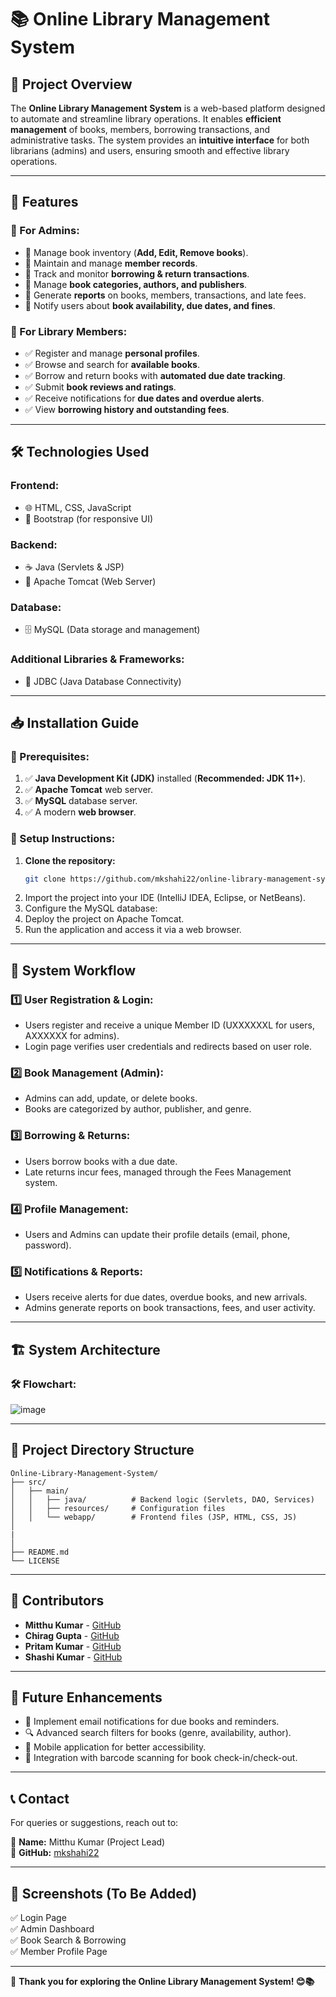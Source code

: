 # 📚 Online Library Management System

## 📖 Project Overview
The **Online Library Management System** is a web-based platform designed to automate and streamline library operations. It enables **efficient management** of books, members, borrowing transactions, and administrative tasks. The system provides an **intuitive interface** for both librarians (admins) and users, ensuring smooth and effective library operations.

---

## 🎯 Features

### 🔹 For Admins:
- 📌 Manage book inventory (**Add, Edit, Remove books**).
- 📌 Maintain and manage **member records**.
- 📌 Track and monitor **borrowing & return transactions**.
- 📌 Manage **book categories, authors, and publishers**.
- 📌 Generate **reports** on books, members, transactions, and late fees.
- 📌 Notify users about **book availability, due dates, and fines**.

### 🔹 For Library Members:
- ✅ Register and manage **personal profiles**.
- ✅ Browse and search for **available books**.
- ✅ Borrow and return books with **automated due date tracking**.
- ✅ Submit **book reviews and ratings**.
- ✅ Receive notifications for **due dates and overdue alerts**.
- ✅ View **borrowing history and outstanding fees**.

---

## 🛠 Technologies Used

### **Frontend:**
- 🌐 HTML, CSS, JavaScript
- 🎨 Bootstrap (for responsive UI)

### **Backend:**
- ☕ Java (Servlets & JSP)
- 🚀 Apache Tomcat (Web Server)

### **Database:**
- 🗄️ MySQL (Data storage and management)

### **Additional Libraries & Frameworks:**
- 🔗 JDBC (Java Database Connectivity)

---

## 📥 Installation Guide

### **🔹 Prerequisites:**
1. ✅ **Java Development Kit (JDK)** installed (**Recommended: JDK 11+**).
2. ✅ **Apache Tomcat** web server.
3. ✅ **MySQL** database server.
4. ✅ A modern **web browser**.

### **🔹 Setup Instructions:**
1. **Clone the repository:**
   ```bash
   git clone https://github.com/mkshahi22/online-library-management-system.git
   ```
2. Import the project into your IDE (IntelliJ IDEA, Eclipse, or NetBeans).
3. Configure the MySQL database:
4. Deploy the project on Apache Tomcat.
5. Run the application and access it via a web browser.

---

## 🔄 System Workflow

### 1️⃣ User Registration & Login:
- Users register and receive a unique Member ID (UXXXXXXL for users, AXXXXXX for admins).
- Login page verifies user credentials and redirects based on user role.

### 2️⃣ Book Management (Admin):
- Admins can add, update, or delete books.
- Books are categorized by author, publisher, and genre.

### 3️⃣ Borrowing & Returns:
- Users borrow books with a due date.
- Late returns incur fees, managed through the Fees Management system.

### 4️⃣ Profile Management:
- Users and Admins can update their profile details (email, phone, password).

### 5️⃣ Notifications & Reports:
- Users receive alerts for due dates, overdue books, and new arrivals.
- Admins generate reports on book transactions, fees, and user activity.

---

## 🏗️ System Architecture

### 🛠 Flowchart:
![image](https://github.com/user-attachments/assets/92f57923-a3c6-4d1e-9ffe-3d33ee508951)

---

## 📂 Project Directory Structure
```
Online-Library-Management-System/
├── src/
│   ├── main/
│   │   ├── java/          # Backend logic (Servlets, DAO, Services)
│   │   ├── resources/     # Configuration files
│   │   └── webapp/        # Frontend files (JSP, HTML, CSS, JS)
│
|
│
├── README.md
└── LICENSE
```

---

## 👥 Contributors
- **Mitthu Kumar** - [GitHub](https://github.com/mkshahi22)
- **Chirag Gupta** - [GitHub](https://github.com/CODERXGUPTA)
- **Pritam Kumar** - [GitHub]()
- **Shashi Kumar** - [GitHub]()

---

## 🚀 Future Enhancements
- 📧 Implement email notifications for due books and reminders.
- 🔍 Advanced search filters for books (genre, availability, author).
- 📱 Mobile application for better accessibility.
- 🔖 Integration with barcode scanning for book check-in/check-out.

---

## 📞 Contact
For queries or suggestions, reach out to:

📛 **Name:** Mitthu Kumar (Project Lead)   
🔗 **GitHub:** [mkshahi22](https://github.com/mkshahi22)

---

## 📸 Screenshots (To Be Added)
✅ Login Page  
✅ Admin Dashboard  
✅ Book Search & Borrowing  
✅ Member Profile Page  

---

🎉 **Thank you for exploring the Online Library Management System! 😊📚**
